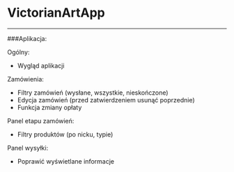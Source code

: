 # VictorianArtApp
_______________________
###Aplikacja:

Ogólny:
* Wygląd aplikacji

Zamówienia:
* Filtry zamówień (wysłane, wszystkie, nieskończone)
* Edycja zamówień (przed zatwierdzeniem usunąć poprzednie)
* Funkcja zmiany opłaty

Panel etapu zamówień:
* Filtry produktów (po nicku, typie)

Panel wysyłki:
* Poprawić wyświetlane informacje